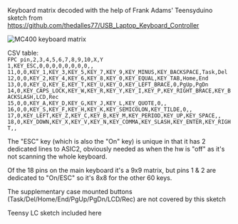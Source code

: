 Keyboard matrix decoded with the help of Frank Adams' Teensyduino sketch from https://github.com/thedalles77/USB_Laptop_Keyboard_Controller


![MC400 keyboard matrix](https://zedstarr.files.wordpress.com/2022/06/screenshot-from-2022-06-19-21-50-17.png)

CSV table:  
``FPC pin,2,3,4,5,6,7,8,9,10,X,Y``  
``1,KEY_ESC,0,0,0,0,0,0,0,0,,``  
``11,0,0,KEY_1,KEY_3,KEY_5,KEY_7,KEY_9,KEY_MINUS,KEY_BACKSPACE,Task,Del``  
``12,0,0,KEY_2,KEY_4,KEY_6,KEY_8,KEY_0,KEY_EQUAL,KEY_TAB,Home,End``  
``13,0,0,KEY_Q,KEY_E,KEY_T,KEY_U,KEY_O,KEY_LEFT_BRACE,0,PgUp,PgDn``  
``14,0,KEY_CAPS_LOCK,KEY_W,KEY_R,KEY_Y,KEY_I,KEY_P,KEY_RIGHT_BRACE,KEY_BACKSLASH,LCD,Rec``  
``15,0,0,KEY_A,KEY_D,KEY_G,KEY_J,KEY_L,KEY_QUOTE,0,,``  
``16,0,0,KEY_S,KEY_F,KEY_H,KEY_K,KEY_SEMICOLON,KEY_TILDE,0,,``  
``17,0,KEY_LEFT,KEY_Z,KEY_C,KEY_B,KEY_M,KEY_PERIOD,KEY_UP,KEY_SPACE,,``  
``18,0,KEY_DOWN,KEY_X,KEY_V,KEY_N,KEY_COMMA,KEY_SLASH,KEY_ENTER,KEY_RIGHT,,``  

The "ESC" key (which is also the "On" key) is unique in that it has 2 dedicated lines to ASIC2, obviously needed as when the hw is "off" as it's not scanning the whole keyboard.

Of the 18 pins on the main keyboard it's a 9x9 matrix, but pins 1 & 2 are dedicated to "On/ESC" so it's 8x8 for the other 60 keys.

The supplementary case mounted buttons (Task/Del/Home/End/PgUp/PgDn/LCD/Rec) are not covered by this sketch

Teensy LC sketch included here
